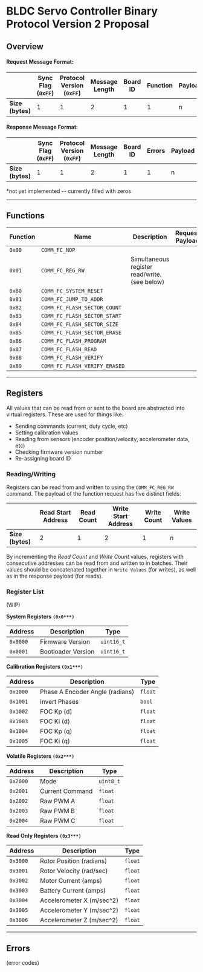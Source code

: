 # BLDC Servo Controller Binary Protocol Version 2 Proposal

## Overview

#### Request Message Format:

|  | Sync Flag (`0xFF`) | Protocol Version (`0xFF`) | Message Length | Board ID | Function | Payload | CRC |
|--------------|------------------|-------------------------|----------------|----------|---------------|-----------------|-----|
| **Size (bytes)** | 1 | 1 | 2 | 1 | 1 | n | 2 |

#### Response Message Format:

|  | Sync Flag (`0xFF`) | Protocol Version (`0xFF`) | Message Length | Board ID | Errors | Payload | CRC* |
|--------------|------------------|-------------------------|----------------|----------|--------|--------|-----|
| **Size (bytes)** | 1 | 1 | 2 | 1 | 1 | n | 2 |

*not yet implemented -- currently filled with zeros

-------


## Functions

| Function | Name | Description | Request Payload | Response Payload |
|--------|-----------------------------|-------------------------------------------------------|-----------|---|
| `0x00` | `COMM_FC_NOP` |  |  |  |
| `0x01` | `COMM_FC_REG_RW` | Simultaneous register read/write. (see below) |  |  |
| `0x80` | `COMM_FC_SYSTEM_RESET` |  |  |  |
| `0x81` | `COMM_FC_JUMP_TO_ADDR` |  |  |  |
| `0x82` | `COMM_FC_FLASH_SECTOR_COUNT` |  |  |  |
| `0x83` | `COMM_FC_FLASH_SECTOR_START` |  |  |  |
| `0x84` | `COMM_FC_FLASH_SECTOR_SIZE` |  |  |  |
| `0x85` | `COMM_FC_FLASH_SECTOR_ERASE` |  |  |  |
| `0x86` | `COMM_FC_FLASH_PROGRAM` |  |  |  |
| `0x87` | `COMM_FC_FLASH_READ` |  |  |  |
| `0x88` | `COMM_FC_FLASH_VERIFY` |  |  |  |
| `0x89` | `COMM_FC_FLASH_VERIFY_ERASED` |  |  |  |


-------

## Registers

All values that can be read from or sent to the board are abstracted into virtual registers.
These are used for things like:
- Sending commands (current, duty cycle, etc)
- Setting calibration values
- Reading from sensors (encoder position/velocity, accelerometer data, etc)
- Checking firmware version number
- Re-assigning board ID

### Reading/Writing
Registers can be read from and written to using the `COMM_FC_REG_RW` command. The payload of the function request has five distinct fields:

|  | Read Start Address | Read Count | Write Start Address | Write Count | Write Values |
|------|------------|--------------------|-------------|---------------------|--------------|
| **Size (bytes)** | 2 | 1 | 2 | 1 | *n* |

By incrementing the *Read Count* and *Write Count* values, registers with consecutive addresses can be read from and written to in batches. Their values should be concatenated together in `Write Values` (for writes), as well as in the response payload (for reads).

### Register List

(WIP)

**System Registers `(0x0***)`**

| Address | Description | Type |
|----------|---------------------------|---------|
| `0x0000`| Firmware Version | `uint16_t` |
| `0x0001`| Bootloader Version | `uint16_t` |

**Calibration Registers `(0x1***)`**

| Address | Description | Type |
|----------|---------------------------|---------|
| `0x1000` | Phase A Encoder Angle (radians) | `float` |
| `0x1001`| Invert Phases | `bool` |
| `0x1002`| FOC Kp (d) | `float` |
| `0x1003`| FOC Ki (d) | `float` |
| `0x1004`| FOC Kp (q) | `float` |
| `0x1005`| FOC Ki (q) | `float` |

**Volatile Registers `(0x2***)`**

| Address | Description | Type |
|----------|---------------------------|---------|
| `0x2000` | Mode | `uint8_t` |
| `0x2001` | Current Command | `float` |
| `0x2002` | Raw PWM A | `float` |
| `0x2003` | Raw PWM B | `float` |
| `0x2004` | Raw PWM C | `float` |

**Read Only Registers `(0x3***)`**

| Address | Description | Type |
|----------|---------------------------|---------|
| `0x3000` | Rotor Position (radians) | `float` |
| `0x3001` | Rotor Velocity (rad/sec) | `float` |
| `0x3002` | Motor Current (amps) | `float` |
| `0x3003` | Battery Current (amps) | `float` |
| `0x3004` | Accelerometer X (m/sec^2) | `float` |
| `0x3005` | Accelerometer Y (m/sec^2) | `float` |
| `0x3006` | Accelerometer Z (m/sec^2) | `float` |

-------

## Errors

(error codes)
